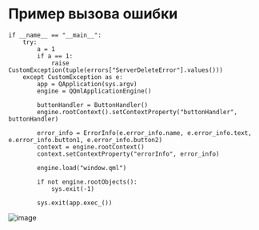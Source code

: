 # Пример вызова ошибки
```
if __name__ == "__main__":
    try:
        a = 1
        if a == 1:
            raise CustomException(tuple(errors["ServerDeleteError"].values()))
    except CustomException as e:
        app = QApplication(sys.argv)
        engine = QQmlApplicationEngine()

        buttonHandler = ButtonHandler()
        engine.rootContext().setContextProperty("buttonHandler", buttonHandler)

        error_info = ErrorInfo(e.error_info.name, e.error_info.text, e.error_info.button1, e.error_info.button2)
        context = engine.rootContext()
        context.setContextProperty("errorInfo", error_info)

        engine.load("window.qml")

        if not engine.rootObjects():
            sys.exit(-1)

        sys.exit(app.exec_())
```
![image](https://github.com/SUAI-TaskPlanner-Contest/TaskPlanner/assets/78814540/073dcc82-00f6-466a-b64f-0e96ff45c96c)
